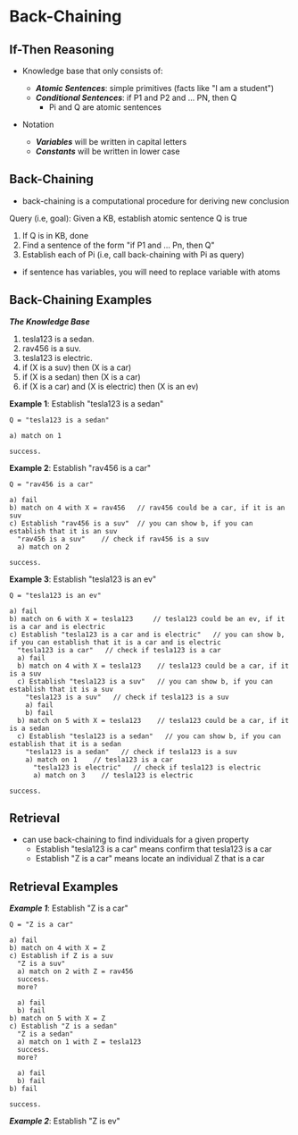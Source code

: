 # Back-Chaining

## If-Then Reasoning
- Knowledge base that only consists of:
  - ***Atomic Sentences***: simple primitives (facts like "I am a student")
  - ***Conditional Sentences***: if P1 and P2 and ... PN, then Q
    - Pi and Q are atomic sentences

- Notation
  - ***Variables*** will be written in capital letters
  - ***Constants*** will be written in lower case

## Back-Chaining
- back-chaining is a computational procedure for deriving new conclusion

Query (i.e, goal): Given a KB, establish atomic sentence Q is true
1. If Q is in KB, done
2. Find a sentence of the form "if P1 and ... Pn, then Q"
3. Establish each of Pi (i.e, call back-chaining with Pi as query)

- if sentence has variables, you will need to replace variable with atoms

## Back-Chaining Examples
***The Knowledge Base***
1. tesla123 is a sedan.
2. rav456 is a suv.
3. tesla123 is electric.
4. if (X is a suv) then (X is a car)
5. if (X is a sedan) then (X is a car)
6. if (X is a car) and (X is electric) then (X is an ev)

**Example 1**: 
Establish "tesla123 is a sedan"

```
Q = "tesla123 is a sedan"

a) match on 1

success.
```

**Example 2**:
Establish "rav456 is a car"

```
Q = "rav456 is a car"

a) fail
b) match on 4 with X = rav456   // rav456 could be a car, if it is an suv
c) Establish "rav456 is a suv"  // you can show b, if you can establish that it is an suv
  "rav456 is a suv"    // check if rav456 is a suv
  a) match on 2

success.
```

**Example 3**:
Establish "tesla123 is an ev"
```
Q = "tesla123 is an ev"

a) fail
b) match on 6 with X = tesla123     // tesla123 could be an ev, if it is a car and is electric
c) Establish "tesla123 is a car and is electric"   // you can show b, if you can establish that it is a car and is electric
  "tesla123 is a car"   // check if tesla123 is a car
  a) fail
  b) match on 4 with X = tesla123    // tesla123 could be a car, if it is a suv
  c) Establish "tesla123 is a suv"   // you can show b, if you can establish that it is a suv
    "tesla123 is a suv"   // check if tesla123 is a suv
    a) fail
    b) fail
  b) match on 5 with X = tesla123    // tesla123 could be a car, if it is a sedan
  c) Establish "tesla123 is a sedan"   // you can show b, if you can establish that it is a sedan
    "tesla123 is a sedan"   // check if tesla123 is a suv
    a) match on 1    // tesla123 is a car
      "tesla123 is electric"   // check if tesla123 is electric
      a) match on 3    // tesla123 is electric

success.
```

## Retrieval
- can use back-chaining to find individuals for a given property
  - Establish "tesla123 is a car" means confirm that tesla123 is a car
  - Establish "Z is a car" means locate an individual Z that is a car

## Retrieval Examples

***Example 1***:
Establish "Z is a car"

```
Q = "Z is a car"

a) fail
b) match on 4 with X = Z
c) Establish if Z is a suv
  "Z is a suv"
  a) match on 2 with Z = rav456
  success.
  more?

  a) fail
  b) fail
b) match on 5 with X = Z
c) Establish "Z is a sedan"
  "Z is a sedan"
  a) match on 1 with Z = tesla123
  success.
  more?

  a) fail
  b) fail
b) fail

success.
```

***Example 2***:
Establish "Z is ev"

```

```